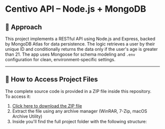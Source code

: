 # Centivo API – Node.js + MongoDB

## 🧠 Approach

This project implements a RESTful API using Node.js and Express, backed by MongoDB Atlas for data persistence. The logic retrieves a user by their unique ID and conditionally returns the data only if the user's age is greater than 21. The app uses Mongoose for schema modeling and `.env` configuration for clean, environment-specific settings.

---

## 📁 How to Access Project Files

The complete source code is provided in a ZIP file inside this repository.  
To access it:

1. [Click here to download the ZIP file](./centivo-api.zip)
2. Extract the file using any archive manager (WinRAR, 7-Zip, macOS Archive Utility)
3. Inside you'll find the full project folder with the following structure:


